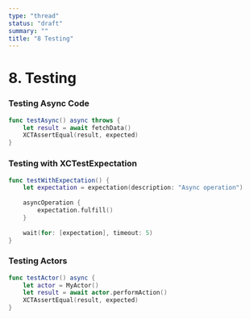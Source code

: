 ```yaml
---
type: "thread"
status: "draft"
summary: ""
title: "8 Testing"
---
```


# 8. Testing


### Testing Async Code
```swift
func testAsync() async throws {
    let result = await fetchData()
    XCTAssertEqual(result, expected)
}
```

### Testing with XCTestExpectation
```swift
func testWithExpectation() {
    let expectation = expectation(description: "Async operation")
    
    asyncOperation {
        expectation.fulfill()
    }
    
    wait(for: [expectation], timeout: 5)
}
```

### Testing Actors
```swift
func testActor() async {
    let actor = MyActor()
    let result = await actor.performAction()
    XCTAssertEqual(result, expected)
}
```

